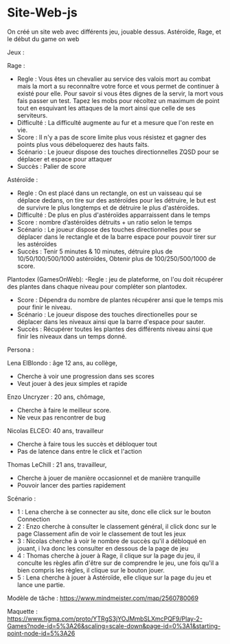 # Site-Web-js
On créé un site web avec différents jeu, jouable dessus.
Astéroïde, Rage, et le début du game on web

Jeux : 

Rage : 
 - Regle : Vous êtes un chevalier au service des valois mort au combat mais la mort a su reconnaître votre force et vous permet de continuer à existé pour elle. Pour savoir si vous êtes dignes de la servir, la mort vous fais passer un test. Tapez les mobs pour récoltez un maximum de point tout en esquivant les attaques de la mort ainsi que celle de ses serviteurs.
 - Difficulté : La difficulté augmente au fur et a mesure que l'on reste en vie.
 - Score : Il n'y a pas de score limite plus vous résistez et gagner des points plus vous débeloquerez des hauts faits.
 - Scénario : Le joueur dispose des touches directionnelles ZQSD pour se déplacer et espace pour attaquer
 - Succès : Palier de score 

Astéroïde : 
 - Regle : On est placé dans un rectangle, on est un vaisseau qui se déplace dedans, on tire sur des astéroïdes pour les détruire, le but est de survivre le plus longtemps et de détruire le plus d'astéroïdes.
 - Difficulté : De plus en plus d'astéroïdes apparraissent dans le temps
 - Score : nombre d’astéroïdes détruits + un ratio selon le temps
 - Scénario : Le joueur dispose des touches directionnelles pour se déplacer dans le rectangle et de la barre espace pour pouvoir tirer sur les astéroïdes
 - Succès : Tenir 5 minutes & 10 minutes, détruire plus de 10/50/100/500/1000 astéroïdes, Obtenir plus de 100/250/500/1000 de score.

 Plantodex (GamesOnWeb):
 -Regle : jeu de plateforme, on l'ou doit récupérer des plantes dans chaque niveau pour compléter son plantodex.
 - Score : Dépendra du nombre de plantes récupérer ansi que le temps mis pour finir le niveau.
 - Scénario : Le joueur dispose des touches directionelles pour se déplacer dans les niveaux ainsi que la barre d'espace pour sauter.
 - Succès : Récupérer toutes les plantes des différents niveau ainsi que finir les niveaux dans un temps donné.


Persona : 

Lena ElBlondo : âge 12 ans, au collège, 
 - Cherche à voir une progression dans ses scores
 - Veut jouer à des jeux simples et rapide 
 
Enzo Uncryzer : 20 ans, chômage, 
 - Cherche à faire le meilleur score.
 - Ne veux pas rencontrer de bug 


Nicolas ELCEO: 40 ans, travailleur 
 - Cherche à faire tous les succès et débloquer tout 
 - Pas de latence dans entre le click et l'action

Thomas LeChill : 21 ans, travailleur, 
 - Cherche à jouer de manière occasionnel et de manière tranquille
 - Pouvoir lancer des parties rapidement
 
 
 Scénario  : 
 
  - 1 : Lena cherche à se connecter au site, donc elle click sur le bouton Connection
  - 2 : Enzo cherche à consulter le classement général, il click donc sur le page Classement afin de voir le classement de tout les jeux
  - 3 : Nicolas cherche à voir le nombre de succès qu'il a débloqué en jouant, i lva donc les consulter en dessous de la page de jeu
  - 4 : Thomas cherche à jouer à Rage, il clique sur la page du jeu, il conculte les règles afin d'être sur de comprendre le jeu, une fois qu'il a bien compris les règles, il clique sur le bouton jouer.
  - 5 : Lena cherche à jouer à Astéroïde, elle clique sur la page du jeu et lance une partie. 
  
  
  Modèle de tâche : 
  https://www.mindmeister.com/map/2560780069
  
  Maquette : 
  https://www.figma.com/proto/YTRgS3jYOJMmbSLXmcPQF9/Play-2-Games?node-id=5%3A26&scaling=scale-down&page-id=0%3A1&starting-point-node-id=5%3A26
